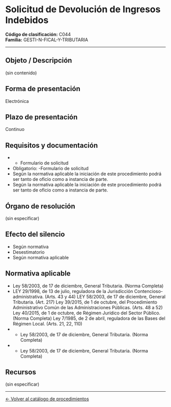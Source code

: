 # Solicitud de Devolución de Ingresos Indebidos

**Código de clasificación:** C044  
**Familia:** GESTI-N-FICAL-Y-TRIBUTARIA

---

## Objeto / Descripción

(sin contenido)

## Forma de presentación

Electrónica

## Plazo de presentación

Continuo

## Requisitos y documentación

- - Formulario de solicitud
- Obligatorio:
-Formulario de solicitud
- Según la normativa aplicable la iniciación de este procedimiento podrá ser tanto de oficio como a instancia de parte.
- Según la normativa aplicable la iniciación de este procedimiento podrá ser tanto de oficio como a instancia de parte.

## Órgano de resolución

(sin especificar)

## Efecto del silencio

- Según normativa
- Desestimatorio
- Según normativa aplicable

## Normativa aplicable

- Ley 58/2003, de 17 de diciembre, General Tributaria. (Norma Completa)
- LEY 29/1998, de 13 de julio, reguladora de la Jurisdicción Contencioso-administrativa. (Arts. 43 y 44)
LEY 58/2003, de 17 de diciembre, General Tributaria. (Art. 217)
Ley 39/2015, de 1 de octubre, del Procedimiento Administrativo Común de las Administraciones Públicas. (Arts. 48 a 52)
Ley 40/2015, de 1 de octubre, de Régimen Jurídico del Sector Público. (Norma Completa)
Ley 7/1985, de 2 de abril, reguladora de las Bases del Régimen Local. (Arts. 21, 22, 110)
- - Ley 58/2003, de 17 de diciembre, General Tributaria. (Norma Completa)
- - Ley 58/2003, de 17 de diciembre, General Tributaria. (Norma Completa)

## Recursos

(sin especificar)

---

[← Volver al catálogo de procedimientos](../procedimientos.md)
